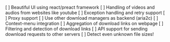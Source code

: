 [ ] Beautiful UI using react/preact framework
[ ] Handling of videos and audios from websites like youtube
[ ] Exception handling and retry support
[ ] Proxy support
[ ] Use other download managers as backend (aria2c)
[ ] Context-menu integration
[ ] Aggregation of download links on webpage
[ ] Filtering and detection of download links
[ ] API support for sending download requests to other servers
[ ] Detect even unknown file sizes!
